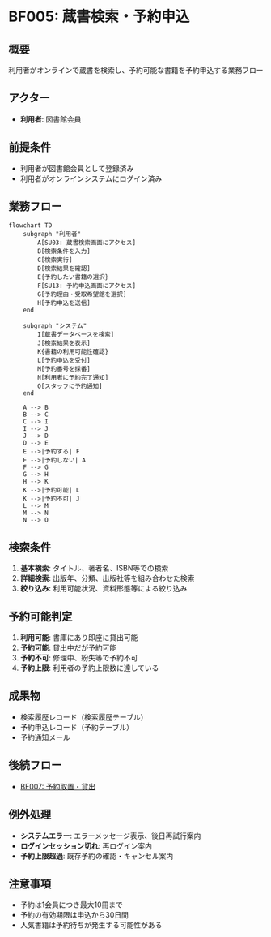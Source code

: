 # BF005: 蔵書検索・予約申込

## 概要
利用者がオンラインで蔵書を検索し、予約可能な書籍を予約申込する業務フロー

## アクター
- **利用者**: 図書館会員

## 前提条件
- 利用者が図書館会員として登録済み
- 利用者がオンラインシステムにログイン済み

## 業務フロー

```mermaid
flowchart TD
    subgraph "利用者"
        A[SU03: 蔵書検索画面にアクセス]
        B[検索条件を入力]
        C[検索実行]
        D[検索結果を確認]
        E{予約したい書籍の選択}
        F[SU13: 予約申込画面にアクセス]
        G[予約理由・受取希望館を選択]
        H[予約申込を送信]
    end
    
    subgraph "システム"
        I[蔵書データベースを検索]
        J[検索結果を表示]
        K{書籍の利用可能性確認}
        L[予約申込を受付]
        M[予約番号を採番]
        N[利用者に予約完了通知]
        O[スタッフに予約通知]
    end
    
    A --> B
    B --> C
    C --> I
    I --> J
    J --> D
    D --> E
    E -->|予約する| F
    E -->|予約しない| A
    F --> G
    G --> H
    H --> K
    K -->|予約可能| L
    K -->|予約不可| J
    L --> M
    M --> N
    N --> O
```

## 検索条件
1. **基本検索**: タイトル、著者名、ISBN等での検索
2. **詳細検索**: 出版年、分類、出版社等を組み合わせた検索
3. **絞り込み**: 利用可能状況、資料形態等による絞り込み

## 予約可能判定
1. **利用可能**: 書庫にあり即座に貸出可能
2. **予約可能**: 貸出中だが予約可能
3. **予約不可**: 修理中、紛失等で予約不可
4. **予約上限**: 利用者の予約上限数に達している

## 成果物
- 検索履歴レコード（検索履歴テーブル）
- 予約申込レコード（予約テーブル）
- 予約通知メール

## 後続フロー
- [BF007: 予約取置・貸出](BF007_予約取置・貸出.md)

## 例外処理
- **システムエラー**: エラーメッセージ表示、後日再試行案内
- **ログインセッション切れ**: 再ログイン案内
- **予約上限超過**: 既存予約の確認・キャンセル案内

## 注意事項
- 予約は1会員につき最大10冊まで
- 予約の有効期限は申込から30日間
- 人気書籍は予約待ちが発生する可能性がある
